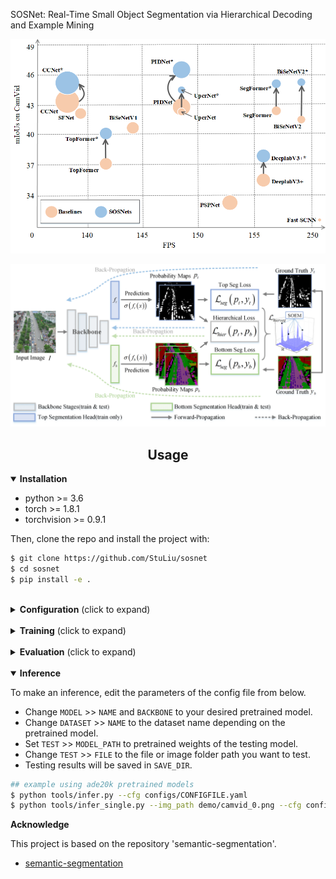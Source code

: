 <p>SOSNet: Real-Time Small Object Segmentation via Hierarchical Decoding and Example Mining</p>

![本地路径](assests/improve.png#pic_center)

![本地路径](assests/overview.png)
## <div align="center">Usage</div>

<details open>
  <summary><strong>Installation</strong></summary>

* python >= 3.6
* torch >= 1.8.1
* torchvision >= 0.9.1

Then, clone the repo and install the project with:

```bash
$ git clone https://github.com/StuLiu/sosnet
$ cd sosnet
$ pip install -e .
```

</details>

<br>
<details>
  <summary><strong>Configuration</strong> (click to expand)</summary>

Create a configuration file in `configs`. Sample configuration for segformer dataset can be found [here](configs/SegFormer). Then edit the fields you think if it is needed. This configuration file is needed for all of training, evaluation and prediction scripts.

</details>

<br>
<details>
  <summary><strong>Training</strong> (click to expand)</summary>

Prepare data: 
* [Camvid 360*480](https://github.com/alexgkendall/SegNet-Tutorial/tree/master/CamVid)
* [Vaihingen](https://www.isprs.org/education/benchmarks/UrbanSemLab/2d-sem-label-vaihingen.aspx)
* [UAVid2020](https://uavid.nl/)

Download pretrained module
* [mit-b0 and mobilenetV3-large](https://drive.google.com/drive/folders/1CE9FKxF0TidCUqlc9JmtBLYnKWTt8z71?usp=sharing)


To train with a single GPU:

```bash
$ python tools/train_sosnet.py --cfg configs/CONFIG_FILE.yaml --hier 1 --soem 1
```

[//]: # ()
[//]: # (To train with multiple gpus, set `DDP` field in config file to `true` and run as follows:)

[//]: # ()
[//]: # (```bash)

[//]: # ($ python -m torch.distributed.launch --nproc_per_node=2 --use_env tools/train.py --cfg configs/<CONFIG_FILE_NAME>.yaml)

[//]: # (```)

</details>

<br>
<details>
  <summary><strong>Evaluation</strong> (click to expand)</summary>

Make sure to set `MODEL_PATH` of the configuration file to your trained model directory.

```bash
$ python tools/val.py --cfg configs/<CONFIG_FILE_NAME>.yaml
```

To evaluate with multi-scale and flip, change `ENABLE` field in `MSF` to `true` and run the same command as above.

</details>

<br>
<details open>
  <summary><strong>Inference</strong></summary>

To make an inference, edit the parameters of the config file from below.
* Change `MODEL` >> `NAME` and `BACKBONE` to your desired pretrained model.
* Change `DATASET` >> `NAME` to the dataset name depending on the pretrained model.
* Set `TEST` >> `MODEL_PATH` to pretrained weights of the testing model.
* Change `TEST` >> `FILE` to the file or image folder path you want to test.
* Testing results will be saved in `SAVE_DIR`.

```bash
## example using ade20k pretrained models
$ python tools/infer.py --cfg configs/CONFIGFILE.yaml
$ python tools/infer_single.py --img_path demo/camvid_0.png --cfg configs/segformer/camvid_mitb0.yaml
```

</details>

<b>Acknowledge</b>
<p>This project is based on the repository 'semantic-segmentation'.</p>

* [semantic-segmentation](https://github.com/sithu31296/semantic-segmentation)
